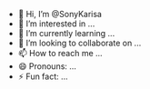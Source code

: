 - 👋 Hi, I’m @SonyKarisa
- 👀 I’m interested in ...
- 🌱 I’m currently learning ...
- 💞️ I’m looking to collaborate on ...
- 📫 How to reach me ...
- 😄 Pronouns: ...
- ⚡ Fun fact: ...

<!---
SonyKarisa/SonyKarisa is a ✨ special ✨ repository because its `README.md` (this file) appears on your GitHub profile.
You can click the Preview link to take a look at your changes.
--->
